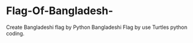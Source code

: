 # Flag-Of-Bangladesh-
Create Bangladeshi flag by Python
Bangladeshi Flag by use Turtles python coding.
